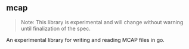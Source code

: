 ## mcap

> Note: This library is experimental and will change without warning until
> finalization of the spec.

An experimental library for writing and reading MCAP files in go.
